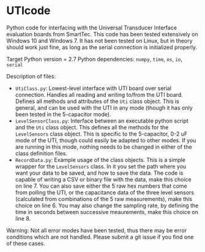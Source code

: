 # UTIcode
Python code for interfacing with the Universal Transducer Interface evaluation boards from SmartTec. This code has been tested extensively on Windows 10 and Windows 7. It has not been tested on Linux, but in theory should work just fine, as long as the serial connection is initialized properly.

Target Python version = 2.7
Python dependencies: `numpy`, `time`, `os`, `io`, `serial`

Description of files:
- `UtiClass.py`: Lowest-level interface with UTI board over serial connection. Handles all reading and writing to/from the UTI board. Defines all methods and attributes of the `Uti` class object. This is general, and can be used with the UTI in any mode (though it has only been tested in the 5-capacitor mode).
- `LevelSensorClass.py`: Interface between an executable python script and the `Uti` class object. This defines all the methods for the `LevelSensors` class object. This is specific to the 5-capacitor, 0-2 uF mode of the UTI, though could easily be adapted to other modes. If you are running in this mode, nothing needs to be changed in either of the class definition files.
- `RecordData.py`: Example usage of the class objects. This is a simple wrapper for the `LevelSensors` class. In it you set the path where you want your data to be saved, and how to save the data. The code is capable of writing a CSV or binary file with the data, make this choice on line 7. You can also save either the 5 raw hex numbers that come from polling the UTI, or the capacitance data of the three level sensors (calculated from combinations of the 5 raw measurements), make this choice on line 6. You may also change the sampling rate, by defining the time in seconds between successive meaurements, make this choice on line 8. 

Warning: Not all error modes have been tested, thus there may be error conditions which are not handled. Please submit a git issue if you find one of these cases.


